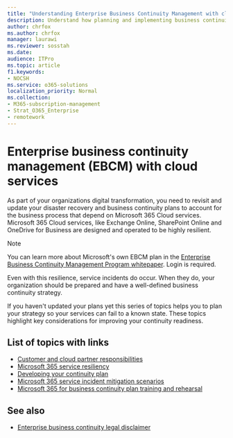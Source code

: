 ```yaml
---
title: "Understanding Enterprise Business Continuity Management with cloud services"
description: Understand how planning and implementing business continuity looks different when cloud services are part of your IT offering.
author: chrfox
ms.author: chrfox
manager: laurawi
ms.reviewer: sosstah
ms.date:
audience: ITPro
ms.topic: article
f1.keywords:
- NOCSH
ms.service: o365-solutions
localization_priority: Normal
ms.collection: 
- M365-subscription-management
- Strat_O365_Enterprise
- remotework
---
```


# Enterprise business continuity management (EBCM) with cloud services

As part of your organizations digital transformation, you need to revisit and update your disaster recovery and business continuity plans to account for the business process that depend on Microsoft 365 Cloud services. Microsoft 365 Cloud services, like Exchange Online, SharePoint Online and OneDrive for Business are designed and operated to be highly resilient.

> [!NOTE]
> You can learn more about Microsoft's own EBCM plan in the [Enterprise Business Continuity Management Program whitepaper](https://go.microsoft.com/fwlink/?linkid=2121521). Login is required.

Even with this resilience, service incidents do occur. When they do, your organization should be prepared and have a well-defined business continuity strategy.

If you haven't updated your plans yet this series of topics helps you to plan your strategy so your services can fail to a known state. These topics highlight key considerations for improving your continuity readiness.

## List of topics with links

- [Customer and cloud partner responsibilities](assurance-customer-and-cloud-partner-ebcm-responsibilities.md)
- [Microsoft 365 service resiliency](assurance-m365-service-resiliency.md)
- [Developing your continuity plan](assurance-developing-your-ebcm-plan.md)
- [Microsoft 365 service incident mitigation scenarios](assurance-microsoft-365-mitigations.md)
- [Microsoft 365 for business continuity plan training and rehearsal](assurance-enterprise-business-continuity-management-plan-rehearsal-and-user-training.md)

## See also

- [Enterprise business continuity legal disclaimer](assurance-legal-disclaimer.md)

